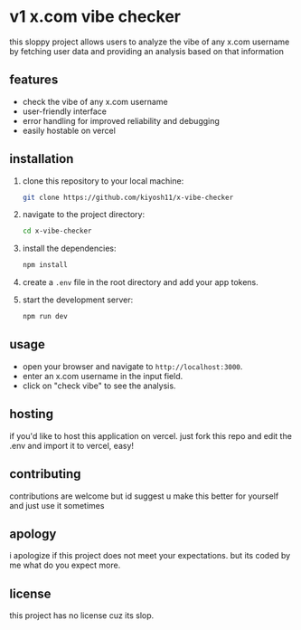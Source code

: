 
# v1 x.com vibe checker

this sloppy project allows users to analyze the vibe of any x.com username by fetching user data and providing an analysis based on that information

## features

- check the vibe of any x.com username
- user-friendly interface
- error handling for improved reliability and debugging 
- easily hostable on vercel

## installation

1. clone this repository to your local machine:
   ```bash
   git clone https://github.com/kiyosh11/x-vibe-checker
   ```

2. navigate to the project directory:
   ```bash
   cd x-vibe-checker
   ```

3. install the dependencies:
   ```bash
   npm install
   ```

4. create a `.env` file in the root directory and add your app tokens.

5. start the development server:
   ```bash
   npm run dev
   ```

## usage

- open your browser and navigate to `http://localhost:3000`.
- enter an x.com username in the input field.
- click on "check vibe" to see the analysis.

## hosting

if you'd like to host this application on vercel. just fork this repo and edit the .env and import it to vercel, easy!

## contributing

contributions are welcome but id suggest u make this better for yourself and just use it sometimes 

## apology

i apologize if this project does not meet your expectations. but its coded by me what do you expect more.

## license

this project has no license cuz its slop.

